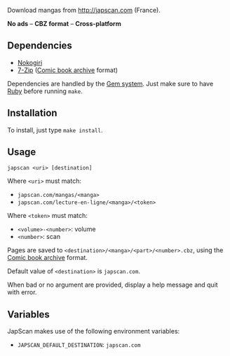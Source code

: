 Download mangas from <http://japscan.com> (France).

**No ads** – **CBZ format** – **Cross-platform**

Dependencies
------------

- [Nokogiri][]
- [7-Zip][] ([Comic book archive][] format)

Dependencies are handled by the [Gem system][RubyGems].
Just make sure to have [Ruby][] before running `make`.

Installation
------------

To install, just type `make install`.

Usage
-----

```
japscan <uri> [destination]
```

Where `<uri>` must match:

- `japscan.com/mangas/<manga>`
- `japscan.com/lecture-en-ligne/<manga>/<token>`

Where `<token>` must match:

- `<volume>-<number>`: volume
- `<number>`: scan

Pages are saved to `<destination>/<manga>/<part>/<number>.cbz`,
using the [Comic book archive] format.

Default value of `<destination>` is `japscan.com`.

When bad or no argument are provided, display a help message and quit with error.

Variables
---------

JapScan makes use of the following environment variables:

- `JAPSCAN_DEFAULT_DESTINATION`: `japscan.com`

[Ruby]: https://ruby-lang.org
[RubyGems]: https://rubygems.org
[Nokogiri]: http://nokogiri.org
[7-Zip]: http://7-zip.org
[Comic book archive]: https://en.wikipedia.org/wiki/Comic_book_archive
